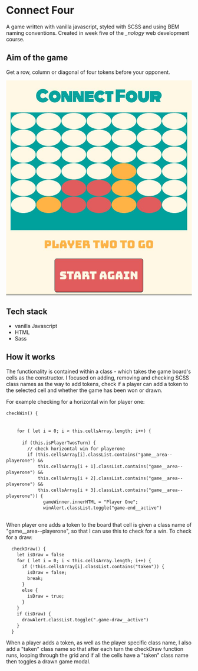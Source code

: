 # Connect Four

A game written with vanilla javascript, styled with SCSS and using BEM naming conventions. Created in week five of the *_nology* web development course.

## Aim of the game

Get a row, column or diagonal of four tokens before your opponent.


![Connect Four Game Board](https://github.com/AdamDCosta/js-connect-four/blob/main/Assets/connect-four-gameboard.JPG?raw=true "Connect Four Game Board")



## Tech stack

- vanilla Javascript
- HTML
- Sass

## How it works

The functionality is contained within a class - which takes the game board's cells as the constructor. I focused on adding, removing and checking SCSS class names as the way to add tokens, check if a player can add a token to the selected cell and whether the game has been won or drawn.    

For example checking for a horizontal win for player one:

```
checkWin() {
    

    for ( let i = 0; i < this.cellsArray.length; i++) {
      
      if (this.isPlayerTwosTurn) {
        // check horizontal win for playerone
        if (this.cellsArray[i].classList.contains("game__area--playerone") && 
            this.cellsArray[i + 1].classList.contains("game__area--playerone") &&
            this.cellsArray[i + 2].classList.contains("game__area--playerone") &&
            this.cellsArray[i + 3].classList.contains("game__area--playerone")) {
              gameWinner.innerHTML = "Player One";
              winAlert.classList.toggle("game-end__active")
              
```

When player one adds a token to the board that cell is given a class name of "game__area--playerone", so that I can use this to check for a win. To check for a draw:

```
  checkDraw() {
    let isDraw = false
    for ( let i = 0; i < this.cellsArray.length; i++) {
      if (!this.cellsArray[i].classList.contains("taken")) {
        isDraw = false;
        break;
      }
      else {
        isDraw = true;
      }
    }
    if (isDraw) {
      drawAlert.classList.toggle(".game-draw__active")
    }
  } 
```

When a player adds a token, as well as the player specific class name, I also add a "taken" class name so that after each turn the checkDraw function runs, looping through the grid and if all the cells have a "taken" class name then toggles a drawn game modal.




